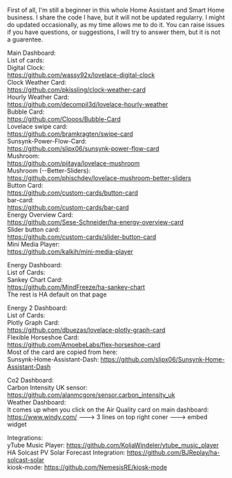 First of all, I'm still a beginner in this whole Home Assistant and Smart Home business. I share the code I have, but it will not be updated regularry. I might do updated occasionally, as my time allows me to do it. You can raise issues if you have questions, or suggestions, I will try to answer them, but it is not a guarentee.

Main Dashboard:  
   List of cards:      
      Digital Clock:      
         https://github.com/wassy92x/lovelace-digital-clock      
      Clock Weather Card:      
         https://github.com/pkissling/clock-weather-card      
      Hourly Weather Card:      
         https://github.com/decompil3d/lovelace-hourly-weather      
      Bubble Card:      
         https://github.com/Clooos/Bubble-Card      
      Lovelace swipe card:      
         https://github.com/bramkragten/swipe-card      
      Sunsynk-Power-Flow-Card:      
         https://github.com/slipx06/sunsynk-power-flow-card      
      Mushroom:      
         https://github.com/piitaya/lovelace-mushroom      
      Mushroom (--Better-Sliders):      
         https://github.com/phischdev/lovelace-mushroom-better-sliders      
      Button Card:      
         https://github.com/custom-cards/button-card      
      bar-card:      
         https://github.com/custom-cards/bar-card      
      Energy Overview Card:      
         https://github.com/Sese-Schneider/ha-energy-overview-card      
      Slider button card:      
         https://github.com/custom-cards/slider-button-card      
      Mini Media Player:      
         https://github.com/kalkih/mini-media-player      

Energy Dashboard:      
   List of Cards:      
      Sankey Chart Card:      
         https://github.com/MindFreeze/ha-sankey-chart      
   The rest is HA default on that page      
   
Energy 2 Dashboard:      
   List of Cards:      
      Plotly Graph Card:      
         https://github.com/dbuezas/lovelace-plotly-graph-card      
      Flexible Horseshoe Card:      
         https://github.com/AmoebeLabs/flex-horseshoe-card      
      Most of the card are copied from here:      
      Sunsynk-Home-Assistant-Dash: https://github.com/slipx06/Sunsynk-Home-Assistant-Dash     

Co2 Dashboard:      
   Carbon Intensity UK sensor:      
      https://github.com/alanmcgore/sensor.carbon_intensity_uk      
Weather Dashboard:      
 It comes up when you click on the Air Quality card on main dashboard:      
   https://www.windy.com/ ---> 3 lines on top right coner ---> embed widget      



Integrations:      
yTube Music Player: https://github.com/KoljaWindeler/ytube_music_player      
HA Solcast PV Solar Forecast Integration: https://github.com/BJReplay/ha-solcast-solar      
kiosk-mode: https://github.com/NemesisRE/kiosk-mode      
